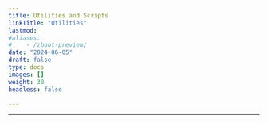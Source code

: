 ```yaml
---
title: Utilities and Scripts
linkTitle: "Utilities"
lastmod:
#aliases:
#    - /zboot-preview/
date: "2024-06-05"
draft: false
type: docs
images: []
weight: 30
headless: false

---
```


-----


